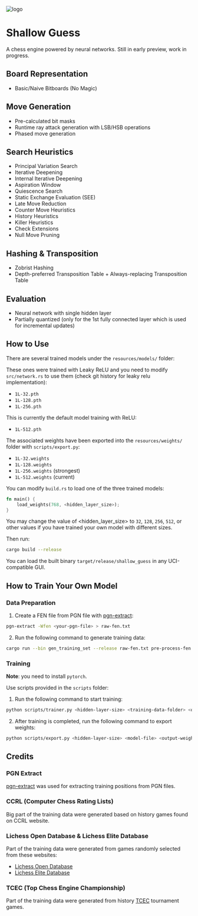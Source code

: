 
![logo](https://github.com/user-attachments/assets/ac8030d7-21a3-47c5-afa8-9ecc00883eb2)

# Shallow Guess

A chess engine powered by neural networks. Still in early preview, work in progress.

## Board Representation

- Basic/Naive Bitboards (No Magic)

## Move Generation
- Pre-calculated bit masks
- Runtime ray attack generation with LSB/HSB operations
- Phased move generation

## Search Heuristics

- Principal Variation Search
- Iterative Deepening
- Internal Iterative Deepening
- Aspiration Window
- Quiescence Search
- Static Exchange Evaluation (SEE)
- Late Move Reduction
- Counter Move Heuristics
- History Heuristics
- Killer Heuristics
- Check Extensions
- Null Move Pruning

## Hashing & Transposition
- Zobrist Hashing
- Depth-preferred Transposition Table + Always-replacing Transposition Table

## Evaluation
- Neural network with single hidden layer
- Partially quantized (only for the 1st fully connected layer which is used for incremental updates)

## How to Use
There are several trained models under the `resources/models/` folder:

These ones were trained with Leaky ReLU and you need to modify `src/network.rs` to use them (check git history for leaky relu implementation):
- `1L-32.pth`
- `1L-128.pth`
- `1L-256.pth`

This is currently the default model training with ReLU:
- `1L-512.pth`

The associated weights have been exported into the `resources/weights/` folder with `scripts/export.py`:
- `1L-32.weights`
- `1L-128.weights`
- `1L-256.weights` (strongest)
- `1L-512.weights` (current)

You can modify `build.rs` to load one of the three trained models:
```rust
fn main() {
    load_weights(768, <hidden_layer_size>);
}
```
You may change the value of <hidden_layer_size> to `32`, `128`, `256`, `512`, or other values if you have trained your own model with different sizes.

Then run:
```bash
cargo build --release
```

You can load the built binary `target/release/shallow_guess` in any UCI-compatible GUI.

## How to Train Your Own Model
### Data Preparation
1. Create a FEN file from PGN file with [pgn-extract](https://www.cs.kent.ac.uk/people/staff/djb/pgn-extract/):
```bash
pgn-extract -Wfen <your-pgn-file> > raw-fen.txt
```

2. Run the following command to generate training data:
```bash
cargo run --bin gen_training_set --release raw-fen.txt pre-process-fen.txt result.txt <skip-count> <batch-size>
```

### Training
**Note**: you need to install `pytorch`.

Use scripts provided in the `scripts` folder:
1. Run the following command to start training:
```bash
python scripts/trainer.py <hidden-layer-size> <training-data-folder> <output-folder> <max-epochs> <sample-size> <(optional) existing-model-file>
```

2. After training is completed, run the following command to export weights:
```bash
python scripts/export.py <hidden-layer-size> <model-file> <output-weight-file>
```


## Credits
### PGN Extract
[pgn-extract](https://www.cs.kent.ac.uk/people/staff/djb/pgn-extract/) was used for extracting training positions from PGN files.

### CCRL (Computer Chess Rating Lists)
Big part of the training data were generated based on history games found on CCRL website.

### Lichess Open Database & Lichess Elite Database
Part of the training data were generated from games randomly selected from these websites:
- [Lichess Open Database](https://database.lichess.org/)
- [Lichess Elite Database](https://database.nikonoel.fr/)

### TCEC (Top Chess Engine Championship)
Part of the training data were generated from history [TCEC](https://tcec-chess.com/) tournament games.

